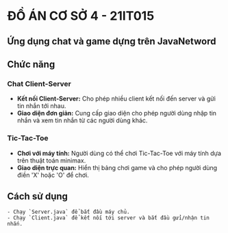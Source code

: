 # ĐỒ ÁN CƠ SỞ 4 - 21IT015
## Ứng dụng chat và game dựng trên JavaNetword
## Chức năng

### Chat Client-Server

- **Kết nối Client-Server:** Cho phép nhiều client kết nối đến server và gửi tin nhắn tới nhau.
- **Giao diện đơn giản:** Cung cấp giao diện cho phép người dùng nhập tin nhắn và xem tin nhắn từ các người dùng khác.

### Tic-Tac-Toe

- **Chơi với máy tính:** Người dùng có thể chơi Tic-Tac-Toe với máy tính dựa trên thuật toán minimax.
- **Giao diện trực quan:** Hiển thị bảng chơi game và cho phép người dùng điền 'X' hoặc 'O' để chơi.

## Cách sử dụng
    - Chạy `Server.java` để bắt đầu máy chủ.
    - Chạy `Client.java` để kết nối tới server và bắt đầu gửi/nhận tin nhắn.
